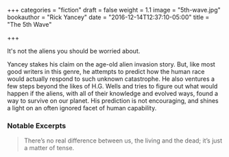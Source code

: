 +++
categories = "fiction"
draft = false
weight = 1.1
image = "5th-wave.jpg"
bookauthor = "Rick Yancey"
date = "2016-12-14T12:37:10-05:00"
title = "The 5th Wave"

+++

It's not the aliens you should be worried about.

Yancey stakes his claim on the age-old alien invasion story. But, like most good writers in this genre, he attempts to predict how the human race would actually respond to such unknown catastrophe. He also ventures a few steps beyond the likes of H.G. Wells and tries to figure out what would happen if the aliens, with all of their knowledge and evolved ways, found a way to survive on our planet. His prediction is not encouraging, and shines a light on an often ignored facet of human capability.

### Notable Excerpts

> There’s no real difference between us, the living and the dead; it’s just a matter of tense.
